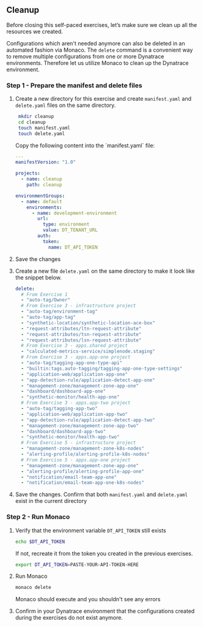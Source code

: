 ## Cleanup

Before closing this self-paced exercises, let’s make sure we clean up all the resources we created.

Configurations which aren't needed anymore can also be deleted in an automated fashion via Monaco. The `delete` command is a convenient way to remove multiple configurations from one or more Dynatrace environments. Therefore let us utilize Monaco to clean up the Dynatrace environment.

### Step 1 - Prepare the manifest and delete files

1. Create a new directory for this exercise and create `manifest.yaml` and `delete.yaml` files on the same directory.
 
   ```bash
    mkdir cleanup
    cd cleanup
    touch manifest.yaml
    touch delete.yaml
   ```

   Copy the following content into the ´manifest.yaml´ file:
 
    ```yaml
    ---
    manifestVersion: "1.0"

    projects:
      - name: cleanup
        path: cleanup

    environmentGroups:
      - name: default
        environments:
          - name: development-environment
            url:
              type: environment
              value: DT_TENANT_URL
            auth:
              token:
                name: DT_API_TOKEN
   ```
 
2. Save the changes

3. Create a new file `delete.yaml` on the same directory to make it look like the snippet below.
    
    ```yaml
    delete:
      # From Exercise 1
      - "auto-tag/Owner"
      # From Exercise 3 - infrastructure project
      - "auto-tag/environment-tag"
      - "auto-tag/app-tag"
      - "synthetic-location/synthetic-location-ace-box"
      - "request-attributes/ltn-request-attribute"
      - "request-attributes/tsn-request-attribute"
      - "request-attributes/lsn-request-attribute"
      # From Exercise 3 - apps.shared project
      - "calculated-metrics-service/simplenode.staging"
      # From Exercise 3 - apps.app-one project
      - "auto-tag/tagging-app-one-type-api"
      - "builtin:tags.auto-tagging/tagging-app-one-type-settings"
      - "application-web/application-app-one"
      - "app-detection-rule/application-detect-app-one"
      - "management-zone/management-zone-app-one"
      - "dashboard/dashboard-app-one"
      - "synthetic-monitor/health-app-one"
      # From Exercise 3 - apps.app-two project
      - "auto-tag/tagging-app-two"
      - "application-web/application-app-two"
      - "app-detection-rule/application-detect-app-two"
      - "management-zone/management-zone-app-two"
      - "dashboard/dashboard-app-two"
      - "synthetic-monitor/health-app-two"
      # From Exercise 5 - infrastructure project
      - "management-zone/management-zone-k8s-nodes"
      - "alerting-profile/alerting-profile-k8s-nodes"
      # From Exercise 5 - apps.app-one project
      - "management-zone/management-zone-app-one"
      - "alerting-profile/alerting-profile-app-one"
      - "notification/email-team-app-one"
      - "notification/email-team-app-one-k8s-nodes"
    ```
    
4. Save the changes. Confirm that both `manifest.yaml` and `delete.yaml` exist in the current directory

### Step 2 - Run Monaco

1. Verify that the environment variable `DT_API_TOKEN` still exists

    ```bash
    echo $DT_API_TOKEN
    ```

    If not, recreate it from the token you created in the previous exercises.

    ```bash
    export DT_API_TOKEN=PASTE-YOUR-API-TOKEN-HERE
    ```

2. Run Monaco

    ```bash
    monaco delete
    ```

    Monaco should execute and you shouldn't see any errors

3. Confirm in your Dynatrace environment that the configurations created during the exercises do not exist anymore.

